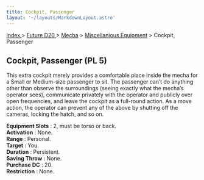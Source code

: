 ```yaml
---
title: Cockpit, Passenger
layout: '~/layouts/MarkdownLayout.astro'
---
```


[ Index ](/) > [ Future D20 ](/future.d20.srd) > [Mecha](/future.d20.srd/mecha) > [Miscellanious Equipment](/future.d20.srd/mecha/miscellanious.equipment) > Cockpit, Passenger

## Cockpit, Passenger (PL 5)

This extra cockpit merely provides a comfortable place inside the mecha for a
Small or Medium-size passenger to sit. The passenger can’t do anything other
than observe the surroundings (seeing exactly what the mecha’s operator sees),
communicate privately with the operator and publicly over open frequencies,
and leave the cockpit as a full-round action. As a move action, the operator
can prevent any of the above by shutting off the cameras, locking the hatch,
and so on.

**Equipment Slots** : 2, must be torso or back.  
**Activation** : None.  
**Range** : Personal.  
**Target** : You.  
**Duration** : Persistent.  
**Saving Throw** : None.  
**Purchase DC** : 20.  
**Restriction** : None.

